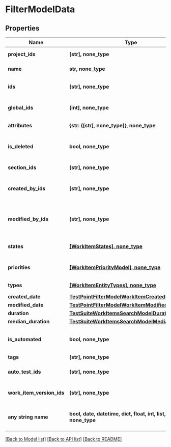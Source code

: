 # FilterModelData


## Properties
Name | Type | Description | Notes
------------ | ------------- | ------------- | -------------
**project_ids** | **[str], none_type** | Collection of project identifiers | [optional] 
**name** | **str, none_type** | Name of work item | [optional] 
**ids** | **[str], none_type** | Specifies a work item unique IDs to search for | [optional] 
**global_ids** | **[int], none_type** | Collection of global (integer) identifiers | [optional] 
**attributes** | **{str: ([str], none_type)}, none_type** | Custom attributes of work item | [optional] 
**is_deleted** | **bool, none_type** | Is result must consist of only actual/deleted work items | [optional] 
**section_ids** | **[str], none_type** | Collection of section identifiers | [optional] 
**created_by_ids** | **[str], none_type** | Collection of identifiers of users who created work item | [optional] 
**modified_by_ids** | **[str], none_type** | Collection of identifiers of users who applied last modification to work item | [optional] 
**states** | [**[WorkItemStates], none_type**](WorkItemStates.md) | Collection of states of work item | [optional] 
**priorities** | [**[WorkItemPriorityModel], none_type**](WorkItemPriorityModel.md) | Collection of priorities of work item | [optional] 
**types** | [**[WorkItemEntityTypes], none_type**](WorkItemEntityTypes.md) | Collection of types of work item | [optional] 
**created_date** | [**TestPointFilterModelWorkItemCreatedDate**](TestPointFilterModelWorkItemCreatedDate.md) |  | [optional] 
**modified_date** | [**TestPointFilterModelWorkItemModifiedDate**](TestPointFilterModelWorkItemModifiedDate.md) |  | [optional] 
**duration** | [**TestSuiteWorkItemsSearchModelDuration**](TestSuiteWorkItemsSearchModelDuration.md) |  | [optional] 
**median_duration** | [**TestSuiteWorkItemsSearchModelMedianDuration**](TestSuiteWorkItemsSearchModelMedianDuration.md) |  | [optional] 
**is_automated** | **bool, none_type** | Is result must consist of only manual/automated work items | [optional] 
**tags** | **[str], none_type** | Collection of tags | [optional] 
**auto_test_ids** | **[str], none_type** | Collection of identifiers of linked autotests | [optional] 
**work_item_version_ids** | **[str], none_type** | Collection of identifiers work items versions. | [optional] 
**any string name** | **bool, date, datetime, dict, float, int, list, str, none_type** | any string name can be used but the value must be the correct type | [optional]

[[Back to Model list]](../README.md#documentation-for-models) [[Back to API list]](../README.md#documentation-for-api-endpoints) [[Back to README]](../README.md)


